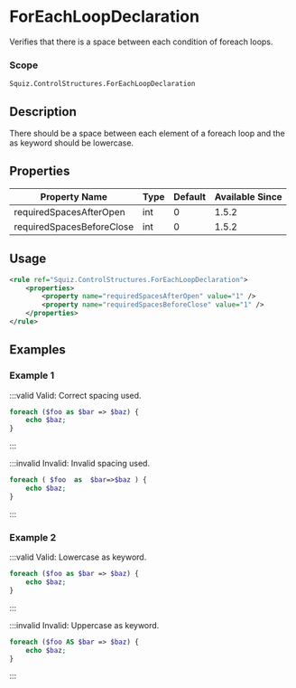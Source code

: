 # ForEachLoopDeclaration

Verifies that there is a space between each condition of foreach loops.

### Scope

`Squiz.ControlStructures.ForEachLoopDeclaration`

## Description

There should be a space between each element of a foreach loop and the as keyword should be lowercase.

## Properties

| Property Name             | Type | Default | Available Since |
| ------------------------- | ---- | ------- | --------------- |
| requiredSpacesAfterOpen   | int  | 0       | 1.5.2           |
| requiredSpacesBeforeClose | int  | 0       | 1.5.2           |

## Usage

```xml
<rule ref="Squiz.ControlStructures.ForEachLoopDeclaration">
    <properties>
        <property name="requiredSpacesAfterOpen" value="1" />
        <property name="requiredSpacesBeforeClose" value="1" />
    </properties>
</rule>
```

## Examples

### Example 1

:::valid Valid: Correct spacing used.
```php
foreach ($foo as $bar => $baz) {
    echo $baz;
}
```
:::

:::invalid Invalid: Invalid spacing used.
```php
foreach ( $foo  as  $bar=>$baz ) {
    echo $baz;
}
```
:::

### Example 2

:::valid Valid: Lowercase as keyword.
```php
foreach ($foo as $bar => $baz) {
    echo $baz;
}
```
:::

:::invalid Invalid: Uppercase as keyword.
```php
foreach ($foo AS $bar => $baz) {
    echo $baz;
}
```
:::